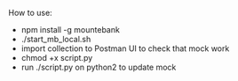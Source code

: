 How to use:
- npm install -g mountebank
- ./start_mb_local.sh
- import collection to Postman UI to check that mock work
- chmod +x script.py
- run ./script.py on python2 to update mock